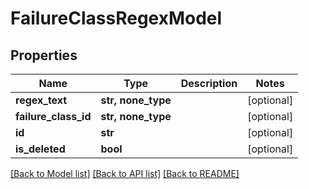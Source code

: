 # FailureClassRegexModel


## Properties
Name | Type | Description | Notes
------------ | ------------- | ------------- | -------------
**regex_text** | **str, none_type** |  | [optional] 
**failure_class_id** | **str, none_type** |  | [optional] 
**id** | **str** |  | [optional] 
**is_deleted** | **bool** |  | [optional] 

[[Back to Model list]](../README.md#documentation-for-models) [[Back to API list]](../README.md#documentation-for-api-endpoints) [[Back to README]](../README.md)


